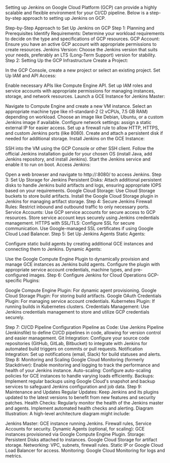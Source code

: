 Setting up Jenkins on Google Cloud Platform (GCP) can provide a highly scalable and flexible environment for your CI/CD pipeline. Below is a step-by-step approach to setting up Jenkins on GCP.

Step-by-Step Approach to Set Up Jenkins on GCP
Step 1: Planning and Prerequisites
Identify Requirements: Determine your workload requirements to decide on the type and specifications of GCP resources.
GCP Account: Ensure you have an active GCP account with appropriate permissions to create resources.
Jenkins Version: Choose the Jenkins version that suits your needs, preferably an LTS (Long-Term Support) version for stability.
Step 2: Setting Up the GCP Infrastructure
Create a Project:

In the GCP Console, create a new project or select an existing project.
Set Up IAM and API Access:

Enable necessary APIs like Compute Engine API.
Set up IAM roles and service accounts with appropriate permissions for managing instances, storage, and network resources.
Launch a GCE Instance for Jenkins Master:

Navigate to Compute Engine and create a new VM instance.
Select an appropriate machine type like n1-standard-2 (2 vCPUs, 7.5 GB RAM) depending on workload.
Choose an image like Debian, Ubuntu, or a custom Jenkins image if available.
Configure network settings: assign a static external IP for easier access.
Set up a firewall rule to allow HTTP, HTTPS, and custom Jenkins ports (like 8080).
Create and attach a persistent disk if needed for additional storage.
Install Jenkins on the GCE Instance:

SSH into the VM using the GCP Console or other SSH client.
Follow the official Jenkins installation guide for your chosen OS (install Java, add Jenkins repository, and install Jenkins).
Start the Jenkins service and enable it to run on boot.
Access Jenkins:

Open a web browser and navigate to http://<external-ip>:8080/ to access Jenkins.
Step 3: Set Up Storage for Jenkins
Persistent Disks: Attach additional persistent disks to handle Jenkins build artifacts and logs, ensuring appropriate IOPS based on your requirements.
Google Cloud Storage: Use Cloud Storage buckets to store build artifacts. Install the Google Cloud Storage plugin in Jenkins for managing artifact storage.
Step 4: Secure Jenkins
Firewall Rules: Restrict inbound and outbound traffic to only necessary ports.
Service Accounts: Use GCP service accounts for secure access to GCP resources. Store service account keys securely using Jenkins credentials management.
HTTPS with SSL/TLS: Configure SSL for secure communication. Use Google-managed SSL certificates if using Google Cloud Load Balancer.
Step 5: Set Up Jenkins Agents
Static Agents:

Configure static build agents by creating additional GCE instances and connecting them to Jenkins.
Dynamic Agents:

Use the Google Compute Engine Plugin to dynamically provision and manage GCE instances as Jenkins build agents.
Configure the plugin with appropriate service account credentials, machine types, and pre-configured images.
Step 6: Configure Jenkins for Cloud Operations
GCP-specific Plugins:

Google Compute Engine Plugin: For dynamic agent provisioning.
Google Cloud Storage Plugin: For storing build artifacts.
Google OAuth Credentials Plugin: For managing service account credentials.
Kubernetes Plugin: If running builds in Kubernetes clusters.
Credentials Management: Use Jenkins credentials management to store and utilize GCP credentials securely.

Step 7: CI/CD Pipeline Configuration
Pipeline as Code: Use Jenkins Pipeline (Jenkinsfile) to define CI/CD pipelines in code, allowing for version control and easier management.
Git Integration: Configure your source code repositories (GitHub, GitLab, Bitbucket) to integrate with Jenkins for automated build triggers on commits or pull requests.
Notification Integration: Set up notifications (email, Slack) for build statuses and alerts.
Step 8: Monitoring and Scaling
Google Cloud Monitoring (formerly Stackdriver): Enable monitoring and logging to track the performance and health of your Jenkins instance.
Auto-scaling: Configure auto-scaling policies for GCE instances to handle varying loads efficiently.
Backups: Implement regular backups using Google Cloud's snapshot and backup services to safeguard Jenkins configuration and job data.
Step 9: Maintenance and Updates
Regular Updates: Keep Jenkins and its plugins updated to the latest versions to benefit from new features and security patches.
Health Checks: Regularly monitor the health of the Jenkins master and agents. Implement automated health checks and alerting.
Diagram Illustration:
A high-level architecture diagram might include:

Jenkins Master:
GCE instance running Jenkins.
Firewall rules, Service Accounts for security.
Dynamic Agents (optional, for scaling):
GCE instances provisioned via Google Compute Engine Plugin.
Storage:
Persistent Disks attached to instances.
Google Cloud Storage for artifact storage.
Networking:
VPC, subnets, firewall rules.
Static IP or Google Cloud Load Balancer for access.
Monitoring:
Google Cloud Monitoring for logs and metrics.